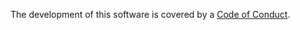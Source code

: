 The development of this software is covered by a [Code of Conduct](https://www.mediawiki.org/wiki/Code_of_Conduct).

